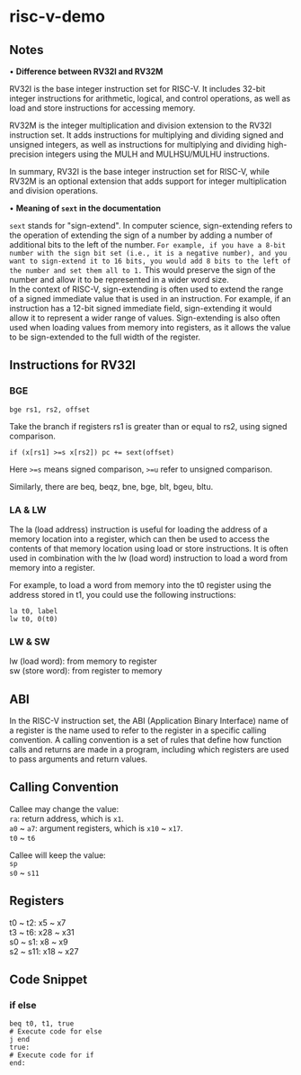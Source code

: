 # risc-v-demo

## Notes
• __Difference between RV32I and RV32M__  

RV32I is the base integer instruction set for RISC-V. It includes 32-bit integer instructions for arithmetic, logical, and control operations, as well as load and store instructions for accessing memory.

RV32M is the integer multiplication and division extension to the RV32I instruction set. It adds instructions for multiplying and dividing signed and unsigned integers, as well as instructions for multiplying and dividing high-precision integers using the MULH and MULHSU/MULHU instructions.

In summary, RV32I is the base integer instruction set for RISC-V, while RV32M is an optional extension that adds support for integer multiplication and division operations.

• __Meaning of `sext` in the documentation__  

`sext` stands for "sign-extend". In computer science, sign-extending refers to the operation of extending the sign of a number by adding a number of additional bits to the left of the number. `For example, if you have a 8-bit number with the sign bit set (i.e., it is a negative number), and you want to sign-extend it to 16 bits, you would add 8 bits to the left of the number and set them all to 1.` This would preserve the sign of the number and allow it to be represented in a wider word size.  
In the context of RISC-V, sign-extending is often used to extend the range of a signed immediate value that is used in an instruction. For example, if an instruction has a 12-bit signed immediate field, sign-extending it would allow it to represent a wider range of values. Sign-extending is also often used when loading values from memory into registers, as it allows the value to be sign-extended to the full width of the register.

## Instructions for RV32I
### BGE
```
bge rs1, rs2, offset
```
Take the branch if registers rs1 is greater than or equal to rs2, using signed comparison.
```
if (x[rs1] >=s x[rs2]) pc += sext(offset)
```
Here `>=s` means signed comparison, `>=u` refer to unsigned comparison.  

Similarly, there are beq, beqz, bne, bge, blt, bgeu, bltu.

### LA & LW
The la (load address) instruction is useful for loading the address of a memory location into a register, which can then be used to access the contents of that memory location using load or store instructions. It is often used in combination with the lw (load word) instruction to load a word from memory into a register.

For example, to load a word from memory into the t0 register using the address stored in t1, you could use the following instructions:

```
la t0, label
lw t0, 0(t0)
```

### LW & SW
lw (load word): from memory to register  
sw (store word): from register to memory

## ABI
In the RISC-V instruction set, the ABI (Application Binary Interface) name of a register is the name used to refer to the register in a specific calling convention. A calling convention is a set of rules that define how function calls and returns are made in a program, including which registers are used to pass arguments and return values.

## Calling Convention
Callee may change the value:  
`ra`: return address, which is `x1`.  
`a0` ~ `a7`: argument registers, which is `x10` ~ `x17`.  
`t0` ~ `t6`

Callee will keep the value:  
`sp`  
`s0` ~ `s11`

## Registers
t0 ~ t2: x5 ~ x7  
t3 ~ t6: x28 ~ x31  
s0 ~ s1: x8 ~ x9  
s2 ~ s11: x18 ~ x27

## Code Snippet
### if else
```
beq t0, t1, true
# Execute code for else
j end
true:
# Execute code for if
end:
```